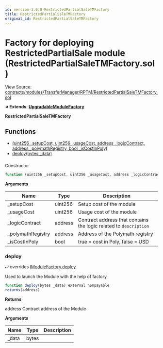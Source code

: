 ```yaml
---
id: version-3.0.0-RestrictedPartialSaleTMFactory
title: RestrictedPartialSaleTMFactory
original_id: RestrictedPartialSaleTMFactory
---
```


# Factory for deploying RestrictedPartialSale module (RestrictedPartialSaleTMFactory.sol)

View Source: [contracts/modules/TransferManager/RPTM/RestrictedPartialSaleTMFactory.sol](../../contracts/modules/TransferManager/RPTM/RestrictedPartialSaleTMFactory.sol)

**↗ Extends: [UpgradableModuleFactory](UpgradableModuleFactory.md)**

**RestrictedPartialSaleTMFactory**

## Functions

- [(uint256 _setupCost, uint256 _usageCost, address _logicContract, address _polymathRegistry, bool _isCostInPoly)](#)
- [deploy(bytes _data)](#deploy)

### 

Constructor

```js
function (uint256 _setupCost, uint256 _usageCost, address _logicContract, address _polymathRegistry, bool _isCostInPoly) public nonpayable UpgradableModuleFactory 
```

**Arguments**

| Name        | Type           | Description  |
| ------------- |------------- | -----|
| _setupCost | uint256 | Setup cost of the module | 
| _usageCost | uint256 | Usage cost of the module | 
| _logicContract | address | Contract address that contains the logic related to `description` | 
| _polymathRegistry | address | Address of the Polymath registry | 
| _isCostInPoly | bool | true = cost in Poly, false = USD | 

### deploy

⤾ overrides [IModuleFactory.deploy](IModuleFactory.md#deploy)

Used to launch the Module with the help of factory

```js
function deploy(bytes _data) external nonpayable
returns(address)
```

**Returns**

address Contract address of the Module

**Arguments**

| Name        | Type           | Description  |
| ------------- |------------- | -----|
| _data | bytes |  | 


